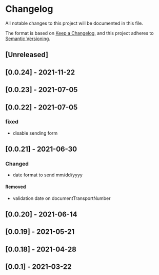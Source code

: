 # Changelog

All notable changes to this project will be documented in this file.

The format is based on [Keep a Changelog](https://keepachangelog.com/en/1.0.0/),
and this project adheres to [Semantic Versioning](https://semver.org/spec/v2.0.0.html).

## [Unreleased]

## [0.0.24] - 2021-11-22

## [0.0.23] - 2021-07-05

## [0.0.22] - 2021-07-05
### fixed
- disable sending form
## [0.0.21] - 2021-06-30
### Changed
- date format to send mm/dd/yyyy
#### Removed
- validation date on documentTransportNumber
## [0.0.20] - 2021-06-14

## [0.0.19] - 2021-05-21

## [0.0.18] - 2021-04-28

## [0.0.1] - 2021-03-22
